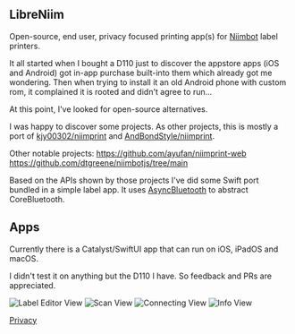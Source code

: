 ## LibreNiim

Open-source, end user, privacy focused printing app(s) for [Niimbot](https://www.niimbot.net) label printers.

It all started when I bought a D110 just to discover the appstore apps (iOS and Android) got in-app purchase built-into them which already got me wondering.
Then when trying to install it an old Android phone with custom rom, it complained it is rooted and didn't agree to run...

At this point, I've looked for open-source alternatives.

I was happy to discover some projects.
As other projects, this is mostly a port of [kjy00302/niimprint](https://github.com/kjy00302/niimprint) and [AndBondStyle/niimprint](https://github.com/AndBondStyle/niimprint).

Other notable projects:
https://github.com/ayufan/niimprint-web
https://github.com/dtgreene/niimbotjs/tree/main

Based on the APIs shown by those projects I've did some Swift port bundled in a simple label app. It uses [AsyncBluetooth](https://github.com/manolofdez/AsyncBluetooth) to abstract CoreBluetooth.

## Apps

Currently there is a Catalyst/SwiftUI app that can run on iOS, iPadOS and macOS.

I didn't test it on anything but the D110 I have.
So feedback and PRs are appreciated.

![Label Editor View](images/libreniim_label.png)
![Scan View](images/libreniim_scanning.png)
![Connecting View](images/libreniim_connecting.png)
![Info View](images/libreniim_info.png)

[Privacy](PRIVACY.md)